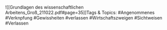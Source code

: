 
![[Grundlagen des wissenschaftlichen Arbeitens_Groß_211022.pdf#page=35]]Tags & Topics:
   #Angenommenes
   #Verknpfung
   #Gewissheiten
   #verlassen
   #Wirtschaftszweigen
   #Sichtweisen
   #Verlassen